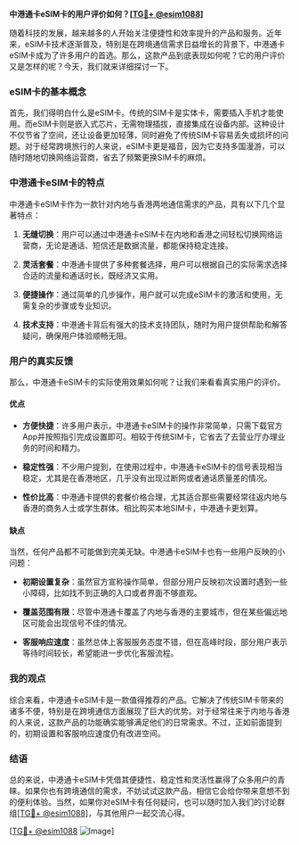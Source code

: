 **中港通卡eSIM卡的用户评价如何？[[TG💪+ @esim1088](https://t.me/s/esim1088)]**

随着科技的发展，越来越多的人开始关注便捷性和效率提升的产品和服务。近年来，eSIM卡技术逐渐普及，特别是在跨境通信需求日益增长的背景下，中港通卡eSIM卡成为了许多用户的首选。那么，这款产品到底表现如何呢？它的用户评价又是怎样的呢？今天，我们就来详细探讨一下。

### eSIM卡的基本概念

首先，我们得明白什么是eSIM卡。传统的SIM卡是实体卡，需要插入手机才能使用。而eSIM卡则是嵌入式芯片，无需物理插拔，直接集成在设备内部。这种设计不仅节省了空间，还让设备更加轻薄，同时避免了传统SIM卡容易丢失或损坏的问题。对于经常跨境旅行的人来说，eSIM卡更是福音，因为它支持多国漫游，可以随时随地切换网络运营商，省去了频繁更换SIM卡的麻烦。

### 中港通卡eSIM卡的特点

中港通卡eSIM卡作为一款针对内地与香港两地通信需求的产品，具有以下几个显著特点：

1. **无缝切换**：用户可以通过中港通卡eSIM卡在内地和香港之间轻松切换网络运营商，无论是通话、短信还是数据流量，都能保持稳定连接。
   
2. **灵活套餐**：中港通卡提供了多种套餐选择，用户可以根据自己的实际需求选择合适的流量和通话时长，既经济又实用。

3. **便捷操作**：通过简单的几步操作，用户就可以完成eSIM卡的激活和使用，无需复杂的步骤或专业知识。

4. **技术支持**：中港通卡背后有强大的技术支持团队，随时为用户提供帮助和解答疑问，确保用户体验顺畅无阻。

### 用户的真实反馈

那么，中港通卡eSIM卡的实际使用效果如何呢？让我们来看看真实用户的评价。

#### 优点

- **方便快捷**：许多用户表示，中港通卡eSIM卡的操作非常简单，只需下载官方App并按照指引完成设置即可。相较于传统SIM卡，它省去了去营业厅办理业务的时间和精力。
  
- **稳定性强**：不少用户提到，在使用过程中，中港通卡eSIM卡的信号表现相当稳定，尤其是在香港地区，几乎没有出现过断网或者通话质量差的情况。

- **性价比高**：中港通卡提供的套餐价格合理，尤其适合那些需要经常往返内地与香港的商务人士或学生群体。相比购买本地SIM卡，中港通卡更划算。

#### 缺点

当然，任何产品都不可能做到完美无缺。中港通卡eSIM卡也有一些用户反映的小问题：

- **初期设置复杂**：虽然官方宣称操作简单，但部分用户反映初次设置时遇到一些小障碍，比如找不到正确的入口或者界面不够直观。

- **覆盖范围有限**：尽管中港通卡覆盖了内地与香港的主要城市，但在某些偏远地区可能会出现信号不佳的情况。

- **客服响应速度**：虽然总体上客服服务态度不错，但在高峰时段，部分用户表示等待时间较长，希望能进一步优化客服流程。

### 我的观点

综合来看，中港通卡eSIM卡是一款值得推荐的产品。它解决了传统SIM卡带来的诸多不便，特别是在跨境通信方面展现了巨大的优势。对于经常往来于内地与香港的人来说，这款产品的功能确实能够满足他们的日常需求。不过，正如前面提到的，初期设置和客服响应速度仍有改进空间。

### 结语

总的来说，中港通卡eSIM卡凭借其便捷性、稳定性和灵活性赢得了众多用户的青睐。如果你也有跨境通信的需求，不妨试试这款产品，相信它会给你带来意想不到的便利体验。当然，如果你对eSIM卡有任何疑问，也可以随时加入我们的讨论群组[[TG💪+ @esim1088](https://t.me/s/esim1088)]，与其他用户一起交流心得。

[[TG💪+ @esim1088](https://t.me/s/esim1088) ![Image](https://i.postimg.cc/4NQfJmqS/Snipaste-2025-05-13-00-14-12.png)]